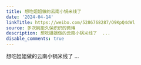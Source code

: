 ```yaml
---
title: 想吃姐姐做的云南小锅米线了
date: '2024-04-14'
linkTitle: https://weibo.com/5286768287/O9KpQ4dWl
source: 多次婉拒久保织织的微博
description: 想吃姐姐做的云南小锅米线了  ...
disable_comments: true
---
```

想吃姐姐做的云南小锅米线了  ...